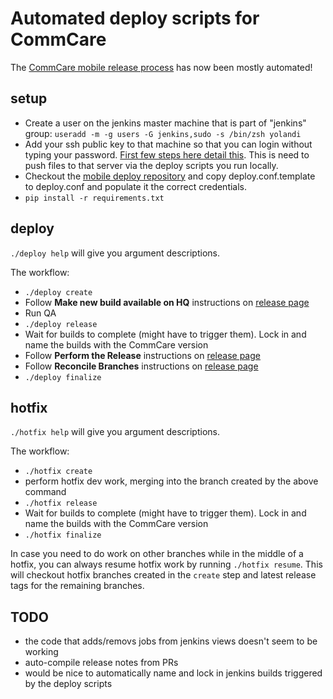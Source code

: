 # Automated deploy scripts for CommCare
The [CommCare mobile release process](https://confluence.dimagi.com/display/MD/CommCare+Release+Process) has now been mostly automated!

## setup
* Create a user on the jenkins master machine that is part of "jenkins" group:
`useradd -m -g users -G jenkins,sudo -s /bin/zsh yolandi`
* Add your ssh public key to that machine so that you can login without typing your password. [First few steps here detail this](https://help.github.com/articles/generating-ssh-keys/). This is need to push files to that server via the deploy scripts you run locally.
* Checkout the [mobile deploy repository](https://github.com/dimagi/mobile-deploy) and copy deploy.conf.template to deploy.conf and populate it the correct credentials.
* `pip install -r requirements.txt`

## deploy

`./deploy help` will give you argument descriptions. 

The workflow:
* `./deploy create`
* Follow __Make new build available on HQ__ instructions on [release page](https://confluence.dimagi.com/display/MD/CommCare+Release+Process) 
* Run QA
* `./deploy release`
* Wait for builds to complete (might have to trigger them). Lock in and name the builds with the CommCare version
* Follow __Perform the Release__ instructions on [release page](https://confluence.dimagi.com/display/MD/CommCare+Release+Process)
* Follow __Reconcile Branches__ instructions on [release page](https://confluence.dimagi.com/display/MD/CommCare+Release+Process)
* `./deploy finalize`

## hotfix
`./hotfix help` will give you argument descriptions. 

The workflow:
* `./hotfix create`
* perform hotfix dev work, merging into the branch created by the above command
* `./hotfix release`
* Wait for builds to complete (might have to trigger them). Lock in and name the builds with the CommCare version
* `./hotfix finalize`

In case you need to do work on other branches while in the middle of a hotfix, you can always resume hotfix work by running `./hotfix resume`. This will checkout hotfix branches created in the `create` step and latest release tags for the remaining branches.

## TODO
* the code that adds/removs jobs from jenkins views doesn't seem to be working
* auto-compile release notes from PRs
* would be nice to automatically name and lock in jenkins builds triggered by the deploy scripts
